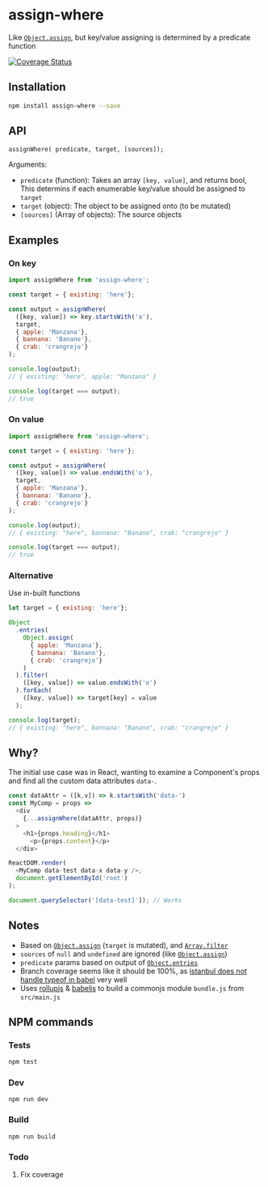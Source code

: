 # assign-where

Like [`Object.assign`](https://mdn.io/Object/assign), but key/value assigning is determined by a predicate function

[![Coverage Status](https://coveralls.io/repos/github/AshCoolman/assign-where/badge.svg?branch=feature%2Fcoveralls)](https://coveralls.io/github/AshCoolman/assign-where?branch=feature%2Fcoveralls) 

## Installation

```sh
npm install assign-where --save
```

## API

```
assignWhere( predicate, target, [sources]);
```

Arguments:

* `predicate` (function): Takes an array `[key, value]`, and returns bool, This determins if each enumerable key/value should be assigned to `target`
* `target` (object): The object to be assigned onto (to be mutated)
* `[sources]` (Array of objects): The source objects

## Examples

### On key

```js
import assignWhere from 'assign-where';

const target = { existing: 'here'};

const output = assignWhere(
  ([key, value]) => key.startsWith('a'),
  target,
  { apple: 'Manzana'},
  { bannana: 'Banano'},
  { crab: 'crangrejo'}
);

console.log(output);
// { existing: "here", apple: "Manzana" }

console.log(target === output);
// true
```

### On value

```js
import assignWhere from 'assign-where';

const target = { existing: 'here'};

const output = assignWhere(
  ([key, value]) => value.endsWith('o'),
  target,
  { apple: 'Manzana'},
  { bannana: 'Banano'},
  { crab: 'crangrejo'}
);

console.log(output);
// { existing: "here", bannana: "Banano", crab: "crangrejo" }

console.log(target === output);
// true
```

### Alternative

Use in-built functions

```js
let target = { existing: 'here'};

Object
  .entries(
    Object.assign(
      { apple: 'Manzana'},
      { bannana: 'Banano'},
      { crab: 'crangrejo'}
    )
  ).filter(
    ([key, value]) => value.endsWith('o')
  ).forEach(
    ([key, value]) => target[key] = value
  );

console.log(target);
// { existing: "here", bannana: "Banano", crab: "crangrejo" }

```

## Why?

The initial use case was in React, wanting to examine a Component's props and find all the custom data attributes `data-`.

```js
const dataAttr = ([k,v]) => k.startsWith('data-')
const MyComp = props =>
  <div
    {...assignWhere(dataAttr, props)}
  >
    <h1>{props.heading}</h1>
      <p>{props.content}</p>
  </div>

ReactDOM.render(
  <MyComp data-test data-x data-y />,
  document.getElementById('root')
);

document.querySelector('[data-test]']); // Works
```

## Notes

* Based on [`Object.assign`](https://mdn.io/Object/assign) (`target` is mutated), and [`Array.filter`](https://mdn.io/Array/filter)
* `sources` of `null` and `undefined` are ignored (like [`Object.assign`](https://mdn.io/Object/assign))
* `predicate` params based on output of [`Object.entries`](https://mdn.io/Object/entries)
* Branch coverage seems like it should be 100%, as [istanbul does not handle typeof in babel](https://github.com/gotwarlost/istanbul/issues/582) very well
* Uses [rollupjs](https://rollupjs.org/) & [babeljs](http://babeljs.io/) to build a commonjs module `bundle.js` from `src/main.js`


## NPM commands

### Tests

```sh
npm test
```

### Dev

```
npm run dev
```

### Build

```
npm run build
```


### Todo

1. Fix coverage